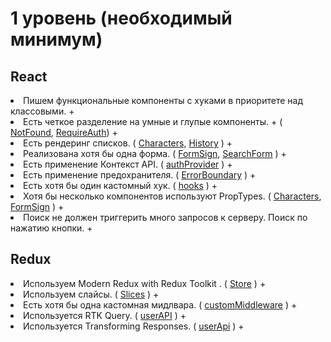 # 1 уровень (необходимый минимум)

## React

<li> Пишем функциональные компоненты c хуками в приоритете над классовыми. +
<li> Есть четкое разделение на умные и глупые компоненты. +
( <a href="https://github.com/aKirpichenok/aston-project/blob/main/src/pages/notFound/NotFound.js">NotFound</a>, 
<a href="https://github.com/aKirpichenok/aston-project/blob/main/src/store/requireAuth.js">RequireAuth</a>) +
<li> Есть рендеринг списков. 
( <a href="https://github.com/aKirpichenok/aston-project/blob/main/src/components/output/characters/Characters.js">Characters</a>,
<a href="https://github.com/aKirpichenok/aston-project/blob/main/src/pages/history/History.js">History</a> ) +
<li> Реализована хотя бы одна форма.
( <a href="https://github.com/aKirpichenok/aston-project/blob/main/src/components/forms/FormSign.js">FormSign</a>,
<a href="https://github.com/aKirpichenok/aston-project/blob/main/src/components/forms/SearchForm.js">SearchForm</a> ) +
<li> Есть применение Контекст API. 
( <a href="https://github.com/aKirpichenok/aston-project/blob/main/src/index.js">authProvider</a> ) +
<li> Есть применение предохранителя. 
( <a href="https://github.com/aKirpichenok/aston-project/blob/main/src/components/ErrorBoundary.js">ErrorBoundary</a> ) +
<li> Есть хотя бы один кастомный хук.  
( <a href="https://github.com/aKirpichenok/aston-project/tree/main/src/hooks">hooks</a> ) + 
<li> Хотя бы несколько компонентов используют PropTypes.  
( <a href="https://github.com/aKirpichenok/aston-project/blob/main/src/components/output/characters/Characters.jsx">Characters</a>, 
<a href="https://github.com/aKirpichenok/aston-project/blob/main/src/components/forms/FormSign.js">FormSign</a> )  +
<li> Поиск не должен триггерить много запросов к серверу.  Поиск по нажатию кнопки. +

## Redux

<li> Используем Modern Redux with Redux Toolkit .  
( <a href="https://github.com/aKirpichenok/aston-project/tree/main/src/store">Store</a> )  + 
<li> Используем слайсы. 
( <a href="https://github.com/aKirpichenok/aston-project/tree/main/src/store/slices">Slices</a> )  + 
<li> Есть хотя бы одна кастомная мидлвара.
( <a href="https://github.com/aKirpichenok/aston-project/blob/main/src/store/customMiddleware.js">customMiddleware</a> )  +
<li> Используется RTK Query. 
( <a href="https://github.com/aKirpichenok/aston-project/blob/main/src/store/userAPI.js">userAPI</a> )   +
<li> Используется Transforming Responses.
( <a href="https://github.com/aKirpichenok/aston-project/blob/main/src/store/userAPI.js">userApi</a> )   + 

